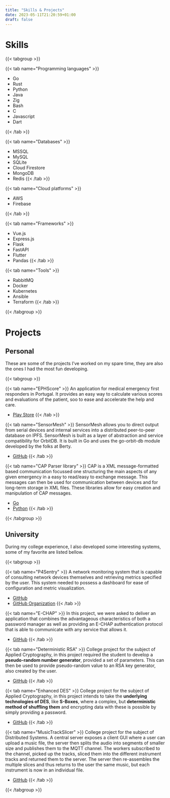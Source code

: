 ```yaml
---
title: "Skills & Projects"
date: 2023-05-11T21:20:59+01:00
draft: false
---
```


# Skills

{{< tabgroup >}}

{{< tab name="Programming languages" >}}
- Go
- Rust
- Python
- Java
- Zig
- Bash
- C
- Javascript
- Dart
<!--
- Haskell
- Elixir
-->
{{< /tab >}}

{{< tab name="Databases" >}}
- MSSQL
- MySQL
- SQLite
- Cloud Firestore
- MongoDB
- Redis
{{< /tab >}}

{{< tab name="Cloud platforms" >}}
- AWS
- Firebase
<!--
- Google Cloud
-->
{{< /tab >}}

{{< tab name="Frameworks" >}}
- Vue.js
- Express.js
- Flask
- FastAPI
- Flutter
- Pandas
{{< /tab >}}

{{< tab name="Tools" >}}
- RabbitMQ
- Docker
- Kubernetes
- Ansible
- Terraform
{{< /tab >}}

{{< /tabgroup >}}

# Projects

## Personal

These are some of the projects I’ve worked on my spare time, they are also the ones I had the most fun developing.

{{< tabgroup >}}

{{< tab name="EPHScore" >}}
An application for medical emergency first responders in Portugal. It provides an easy way to calculate various scores and evaluations of the patient, soo to ease and accelerate the help and care.

- [Play Store](https://play.google.com/store/apps/details?id=com.davidaraujo.ephscores)
{{< /tab >}}

{{< tab name="SensorMesh" >}}
SensorMesh allows you to direct output from serial devices and internal services into a distributed peer-to-peer database on IPFS. SensorMesh is built as a layer of abstraction and service compatibility for OrbitDB. It is built in Go and uses the go-orbit-db module developed by the folks at Berty.

- [GitHub](https://github.com/davidjosearaujo/sensor-mesh)
{{< /tab >}}

{{< tab name="CAP Parser library" >}}
CAP is a XML message-formatted based communication focussed one structuring the main aspects of any given emergency in a easy to read/easy to exchange message. This messages can then be used for communication between devices and for long-term storage in XML files. These libraries allow for easy creation and manipulation of CAP messages.

- [Go](https://pkg.go.dev/github.com/DavidAraujo98/CAP-parser) 
- [Python](https://test.pypi.org/project/capparser/)
{{< /tab >}}

{{< /tabgroup >}}


## University

During my college experience, I also developed some interesting systems, some of my favorite are listed bellow.

{{< tabgroup >}}

{{< tab name="P4Sentry" >}}
A network monitoring system that is capable of consulting network devices themselves and retrieving metrics specified by the user. This system needed to possess a dashboard for ease of configuration and metric visualization.

- [GitHub](https://github.com/P4Sentry/original-project)
- [GitHub Organization](https://github.com/P4Sentry)
{{< /tab >}}

{{< tab name="E-CHAP" >}}
In this project, we were asked to deliver an application that combines the advantageous characteristics of both a password manager as well as providing an E-CHAP authentication protocol that is able to communicate with any service that allows it.

- [GitHub](https://github.com/davidjosearaujo/echap-password-manager)
{{< /tab >}}

{{< tab name="Deterministic RSA" >}}
College project for the subject of Applied Cryptography, in this project required the student to develop a **pseudo-random number generator**, provided a set of parameters. This can then be used to provide pseudo-random value to an RSA key generator, also created by the user.

- [GitHub](https://github.com/davidjosearaujo/d-rsa)
{{< /tab >}}

{{< tab name="Enhanced DES" >}}
College project for the subject of Applied Cryptography, in this project intends to take the **underlying technologies of DES**, like **S-Boxes**, where a complex, but **deterministic method of shuffling them** and encrypting data with these is possible by simply providing a password.

- [GitHub](https://github.com/davidjosearaujo/e-des)
{{< /tab >}}

{{< tab name="MusicTrackSlicer" >}}
College project for the subject of Distributed Systems. A central server exposes a client GUI where a user can upload a music file, the server then splits the audio into segments of smaller size and publishes them to the MQTT channel. The workers subscribed to the channel, picked up the tracks, sliced them into the different instrument tracks and returned them to the server. The server then re-assembles the multiple slices and thus returns to the user the same music, but each instrument is now in an individual file.

- [GitHub](https://github.com/davidjosearaujo/distributed-music-processor)
{{< /tab >}}

{{< /tabgroup >}}